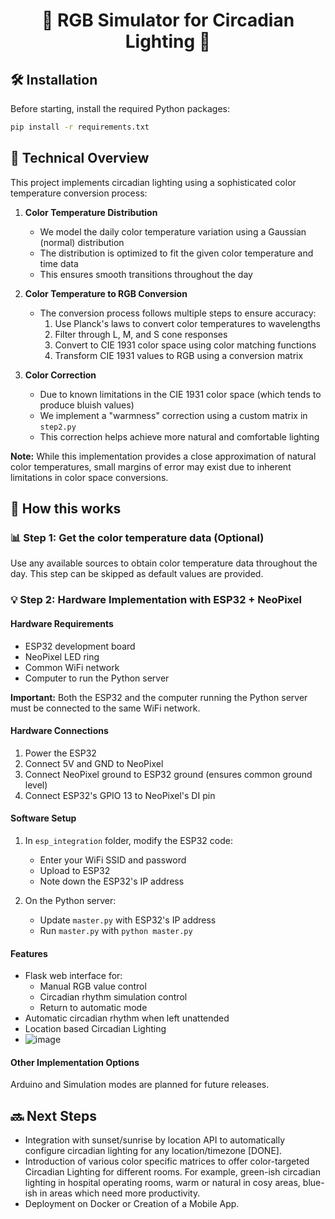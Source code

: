<h1 align="center">🌈 RGB Simulator for Circadian Lighting 🌙</h1>

## 🛠️ Installation
Before starting, install the required Python packages:
```bash
pip install -r requirements.txt
```

## 🌟 Technical Overview
This project implements circadian lighting using a sophisticated color temperature conversion process:

1. **Color Temperature Distribution**
   - We model the daily color temperature variation using a Gaussian (normal) distribution
   - The distribution is optimized to fit the given color temperature and time data
   - This ensures smooth transitions throughout the day

2. **Color Temperature to RGB Conversion**
   - The conversion process follows multiple steps to ensure accuracy:
     1. Use Planck's laws to convert color temperatures to wavelengths
     2. Filter through L, M, and S cone responses
     3. Convert to CIE 1931 color space using color matching functions
     4. Transform CIE 1931 values to RGB using a conversion matrix

3. **Color Correction**
   - Due to known limitations in the CIE 1931 color space (which tends to produce bluish values)
   - We implement a "warmness" correction using a custom matrix in `step2.py`
   - This correction helps achieve more natural and comfortable lighting

**Note:** While this implementation provides a close approximation of natural color temperatures, small margins of error may exist due to inherent limitations in color space conversions.

## 🚀 How this works

### 📊 Step 1: Get the color temperature data (Optional)
Use any available sources to obtain color temperature data throughout the day. This step can be skipped as default values are provided.

### 💡 Step 2: Hardware Implementation with ESP32 + NeoPixel

#### Hardware Requirements
- ESP32 development board
- NeoPixel LED ring
- Common WiFi network
- Computer to run the Python server

**Important:** Both the ESP32 and the computer running the Python server must be connected to the same WiFi network.

#### Hardware Connections
1. Power the ESP32
2. Connect 5V and GND to NeoPixel
3. Connect NeoPixel ground to ESP32 ground (ensures common ground level)
4. Connect ESP32's GPIO 13 to NeoPixel's DI pin

#### Software Setup
1. In `esp_integration` folder, modify the ESP32 code:
   - Enter your WiFi SSID and password
   - Upload to ESP32
   - Note down the ESP32's IP address

2. On the Python server:
   - Update `master.py` with ESP32's IP address
   - Run `master.py` with `python master.py`

#### Features
- Flask web interface for:
  - Manual RGB value control
  - Circadian rhythm simulation control
  - Return to automatic mode
- Automatic circadian rhythm when left unattended
- Location based Circadian Lighting
- ![image](https://github.com/user-attachments/assets/7a2a45dc-441c-4ebf-aa03-d74a9b7bce40)


#### Other Implementation Options
Arduino and Simulation modes are planned for future releases.

## 🔜 Next Steps
* Integration with sunset/sunrise by location API to automatically configure circadian lighting for any location/timezone [DONE].
* Introduction of various color specific matrices to offer color-targeted Circadian Lighting for different rooms. For example, green-ish circadian lighting in hospital operating rooms, warm or natural in cosy areas, blue-ish in areas which need more productivity.
* Deployment on Docker or Creation of a Mobile App.
